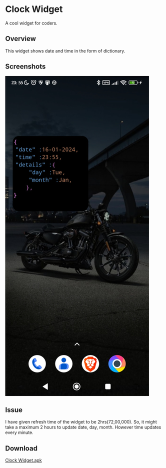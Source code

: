 # Clock Widget
A cool widget for coders.
## Overview
This widget shows date and time in the form of dictionary.
## Screenshots
<img src="/clock_widget.jpg?raw=true" alt="Spash Screen" title= "Splash Screen"></br>
## Issue
I have given refresh time of the widget to be 2hrs(72,00,000). So, it might take a maximum 2 hours to update date, day, month. However time updates every minute.
## Download
[Clock Widget.apk](https://github.com/ShreyasSSN/clock-widget/releases/download/v1.2/clock_widget_1-2.apk)
